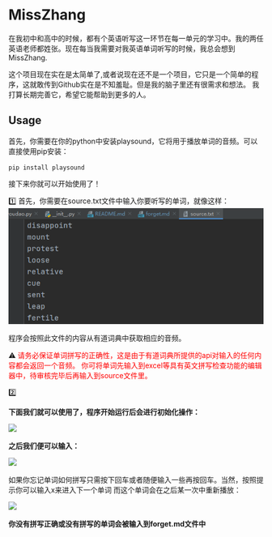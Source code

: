 # MissZhang
在我初中和高中的时候，都有个英语听写这一环节在每一单元的学习中。我的两任英语老师都姓张。现在每当我需要对我英语单词听写的时候，我总会想到MissZhang.

这个项目现在实在是太简单了,或者说现在还不是一个项目，它只是一个简单的程序，这就敢传到Github实在是不知羞耻。但是我的脑子里还有很需求和想法。
我打算长期完善它，希望它能帮助到更多的人。

## Usage
首先，你需要在你的python中安装playsound，它将用于播放单词的音频。可以直接使用pip安装：
```shell
pip install playsound
```

接下来你就可以开始使用了！

:one: 首先，你需要在source.txt文件中输入你要听写的单词，就像这样：
![](./MarkDownResources/source.png)

程序会按照此文件的内容从有道词典中获取相应的音频。

:warning:
<font color=red>
请务必保证单词拼写的正确性，这是由于有道词典所提供的api对输入的任何内容都会返回一个音频。
你可将单词先输入到excel等具有英文拼写检查功能的编辑器中，待审核完毕后再输入到source文件里。
</font>

:two:

**下面我们就可以使用了，程序开始运行后会进行初始化操作：**

![](./MarkDownResources/initializing.gif)

**之后我们便可以输入：**

![](./MarkDownResources/input.gif)

如果你忘记单词如何拼写只需按下回车或者随便输入一些再按回车。当然，按照提示你可以输入x来进入下一个单词
而这个单词会在之后某一次中重新播放：

![](./MarkDownResources/next.gif)

**你没有拼写正确或没有拼写的单词会被输入到forget.md文件中**